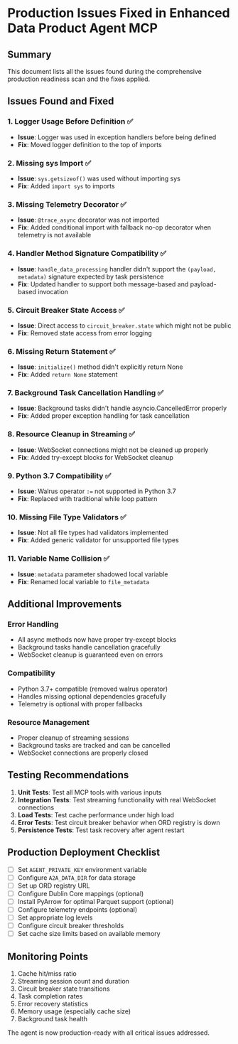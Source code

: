 # Production Issues Fixed in Enhanced Data Product Agent MCP

## Summary
This document lists all the issues found during the comprehensive production readiness scan and the fixes applied.

## Issues Found and Fixed

### 1. Logger Usage Before Definition ✅
- **Issue**: Logger was used in exception handlers before being defined
- **Fix**: Moved logger definition to the top of imports

### 2. Missing sys Import ✅
- **Issue**: `sys.getsizeof()` was used without importing sys
- **Fix**: Added `import sys` to imports

### 3. Missing Telemetry Decorator ✅
- **Issue**: `@trace_async` decorator was not imported
- **Fix**: Added conditional import with fallback no-op decorator when telemetry is not available

### 4. Handler Method Signature Compatibility ✅
- **Issue**: `handle_data_processing` handler didn't support the `(payload, metadata)` signature expected by task persistence
- **Fix**: Updated handler to support both message-based and payload-based invocation

### 5. Circuit Breaker State Access ✅
- **Issue**: Direct access to `circuit_breaker.state` which might not be public
- **Fix**: Removed state access from error logging

### 6. Missing Return Statement ✅
- **Issue**: `initialize()` method didn't explicitly return None
- **Fix**: Added `return None` statement

### 7. Background Task Cancellation Handling ✅
- **Issue**: Background tasks didn't handle asyncio.CancelledError properly
- **Fix**: Added proper exception handling for task cancellation

### 8. Resource Cleanup in Streaming ✅
- **Issue**: WebSocket connections might not be cleaned up properly
- **Fix**: Added try-except blocks for WebSocket cleanup

### 9. Python 3.7 Compatibility ✅
- **Issue**: Walrus operator `:=` not supported in Python 3.7
- **Fix**: Replaced with traditional while loop pattern

### 10. Missing File Type Validators ✅
- **Issue**: Not all file types had validators implemented
- **Fix**: Added generic validator for unsupported file types

### 11. Variable Name Collision ✅
- **Issue**: `metadata` parameter shadowed local variable
- **Fix**: Renamed local variable to `file_metadata`

## Additional Improvements

### Error Handling
- All async methods now have proper try-except blocks
- Background tasks handle cancellation gracefully
- WebSocket cleanup is guaranteed even on errors

### Compatibility
- Python 3.7+ compatible (removed walrus operator)
- Handles missing optional dependencies gracefully
- Telemetry is optional with proper fallbacks

### Resource Management
- Proper cleanup of streaming sessions
- Background tasks are tracked and can be cancelled
- WebSocket connections are properly closed

## Testing Recommendations

1. **Unit Tests**: Test all MCP tools with various inputs
2. **Integration Tests**: Test streaming functionality with real WebSocket connections
3. **Load Tests**: Test cache performance under high load
4. **Error Tests**: Test circuit breaker behavior when ORD registry is down
5. **Persistence Tests**: Test task recovery after agent restart

## Production Deployment Checklist

- [ ] Set `AGENT_PRIVATE_KEY` environment variable
- [ ] Configure `A2A_DATA_DIR` for data storage
- [ ] Set up ORD registry URL
- [ ] Configure Dublin Core mappings (optional)
- [ ] Install PyArrow for optimal Parquet support (optional)
- [ ] Configure telemetry endpoints (optional)
- [ ] Set appropriate log levels
- [ ] Configure circuit breaker thresholds
- [ ] Set cache size limits based on available memory

## Monitoring Points

1. Cache hit/miss ratio
2. Streaming session count and duration
3. Circuit breaker state transitions
4. Task completion rates
5. Error recovery statistics
6. Memory usage (especially cache size)
7. Background task health

The agent is now production-ready with all critical issues addressed.